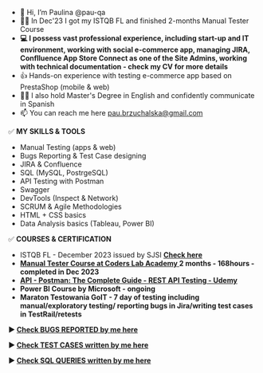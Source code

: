 - 👋 Hi, I’m Paulina @pau-qa
- 👩‍💼 In Dec'23 I got my ISTQB FL and finished 2-months Manual Tester Course
-  **💻 I possess vast professional experience, including start-up and IT environment, working with social e-commerce app, managing JIRA, Conflluence App Store Connect as one of the Site Admins, working with technical documentation - check my CV for more details**
- 👍 Hands-on experience with testing e-commerce app based on PrestaShop (mobile & web)
- 👩‍🎓 I also hold Master's Degree in English and confidently communicate in Spanish
- 📫 You can reach me here pau.brzuchalska@gmail.com

✅ **MY SKILLS & TOOLS**

- Manual Testing (apps & web)
- Bugs Reporting & Test Case designing
- JIRA & Confluence
- SQL (MySQL, PostrgeSQL)
- API Testing with Postman
- Swagger
- DevTools (Inspect & Network)
- SCRUM & Agile Methodologies
- HTML + CSS basics
- Data Analysis basics (Tableau, Power BI)

✅ **COURSES & CERTIFICATION**
- ISTQB FL - December 2023 issued by SJSI <a href="https://postimg.cc/ftBNQrQD"><b>**Check here<b>**</a>
- <a href="https://coderslab.pl/pl/tester-manualny"><b> **Manual Tester Course at Coders Lab Academy** </b></a> 2 months - 168hours - completed in Dec 2023
- <a href="https://www.udemy.com/course/postman-the-complete-guide/"><b> **API - Postman: The Complete Guide - REST API Testing - Udemy** </b></a>
- Power BI Course by Microsoft - ongoing
- Maraton Testowania GoIT - 7 day of testing including manual/exploratory testing/ reporting bugs in Jira/writing test cases in TestRail/retests

 :arrow_forward: <a href="https://github.com/pau-qa/Bug-Reports"><b>Check **BUGS REPORTED** by me here</b></a>
 
 :arrow_forward: <a href="https://github.com/pau-qa/Test-Cases-"><b>Check **TEST CASES** written by me here</b></a>

 :arrow_forward: <a href="https://github.com/pau-qa/SQL-queries"><b>Check **SQL QUERIES** written by me here</b></a>
